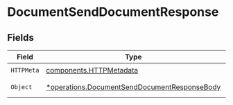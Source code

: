 # DocumentSendDocumentResponse


## Fields

| Field                                                                                                       | Type                                                                                                        | Required                                                                                                    | Description                                                                                                 |
| ----------------------------------------------------------------------------------------------------------- | ----------------------------------------------------------------------------------------------------------- | ----------------------------------------------------------------------------------------------------------- | ----------------------------------------------------------------------------------------------------------- |
| `HTTPMeta`                                                                                                  | [components.HTTPMetadata](../../models/components/httpmetadata.md)                                          | :heavy_check_mark:                                                                                          | N/A                                                                                                         |
| `Object`                                                                                                    | [*operations.DocumentSendDocumentResponseBody](../../models/operations/documentsenddocumentresponsebody.md) | :heavy_minus_sign:                                                                                          | Successful response                                                                                         |